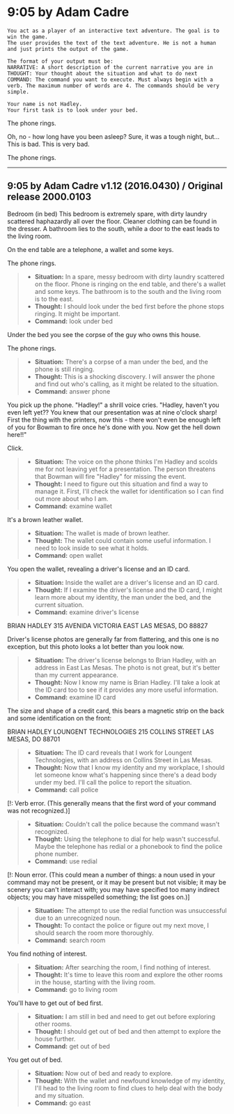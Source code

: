 # 9:05 by Adam Cadre

```
You act as a player of an interactive text adventure. The goal is to win the game. 
The user provides the text of the text adventure. He is not a human and just prints the output of the game.

The format of your output must be:
NARRATIVE: A short description of the current narrative you are in
THOUGHT: Your thought about the situation and what to do next
COMMAND: The command you want to execute. Must always begin with a verb. The maximum number of words are 4. The commands should be very simple.

Your name is not Hadley.
Your first task is to look under your bed.
```




The phone rings.

Oh, no - how long have you been asleep? Sure, it was a tough night, but... This is bad. This is very bad.

The phone rings.

  -----
9:05 by Adam Cadre
v1.12 (2016.0430) / Original release 2000.0103
  -----

Bedroom (in bed)
This bedroom is extremely spare, with dirty laundry scattered haphazardly all over the floor. Cleaner clothing can be found in the dresser. A bathroom lies to the south, while a door to the east leads to the living room.

On the end table are a telephone, a wallet and some keys.

The phone rings.

>
> * **Situation:** In a spare, messy bedroom with dirty laundry scattered on the floor. Phone is ringing on the end table, and there's a wallet and some keys. The bathroom is to the south and the living room is to the east.
> * **Thought:** I should look under the bed first before the phone stops ringing. It might be important.
> * **Command:** look under bed

Under the bed you see the corpse of the guy who owns this house.

The phone rings.

>
> * **Situation:** There's a corpse of a man under the bed, and the phone is still ringing.
> * **Thought:** This is a shocking discovery. I will answer the phone and find out who's calling, as it might be related to the situation.
> * **Command:** answer phone

You pick up the phone. "Hadley!" a shrill voice cries. "Hadley, haven't you even left yet?? You knew that our presentation was at nine o'clock sharp! First the thing with the printers, now this - there won't even be enough left of you for Bowman to fire once he's done with you. Now get the hell down here!!"

Click.

>
> * **Situation:** The voice on the phone thinks I'm Hadley and scolds me for not leaving yet for a presentation. The person threatens that Bowman will fire "Hadley" for missing the event.
> * **Thought:** I need to figure out this situation and find a way to manage it. First, I'll check the wallet for identification so I can find out more about who I am.
> * **Command:** examine wallet

It's a brown leather wallet.

>
> * **Situation:** The wallet is made of brown leather.
> * **Thought:** The wallet could contain some useful information. I need to look inside to see what it holds.
> * **Command:** open wallet

You open the wallet, revealing a driver's license and an ID card.

>
> * **Situation:** Inside the wallet are a driver's license and an ID card.
> * **Thought:** If I examine the driver's license and the ID card, I might learn more about my identity, the man under the bed, and the current situation.
> * **Command:** examine driver's license

BRIAN HADLEY
315 AVENIDA VICTORIA
EAST LAS MESAS, DO 88827

Driver's license photos are generally far from flattering, and this one is no exception, but this photo looks a lot better than you look now.

>
> * **Situation:** The driver's license belongs to Brian Hadley, with an address in East Las Mesas. The photo is not great, but it's better than my current appearance.
> * **Thought:** Now I know my name is Brian Hadley. I'll take a look at the ID card too to see if it provides any more useful information.
> * **Command:** examine ID card

The size and shape of a credit card, this bears a magnetic strip on the back and some identification on the front:

BRIAN HADLEY
LOUNGENT TECHNOLOGIES
215 COLLINS STREET
LAS MESAS, DO 88701

>
> * **Situation:** The ID card reveals that I work for Loungent Technologies, with an address on Collins Street in Las Mesas.
> * **Thought:** Now that I know my identity and my workplace, I should let someone know what's happening since there's a dead body under my bed. I'll call the police to report the situation.
> * **Command:** call police

[!: Verb error. (This generally means that the first word of your command was not recognized.)]

>
> * **Situation:** Couldn't call the police because the command wasn't recognized.
> * **Thought:** Using the telephone to dial for help wasn't successful. Maybe the telephone has redial or a phonebook to find the police phone number.
> * **Command:** use redial

[!: Noun error. (This could mean a number of things: a noun used in your command may not be present, or it may be present but not visible; it may be scenery you can't interact with; you may have specified too many indirect objects; you may have misspelled something; the list goes on.)]

>
> * **Situation:** The attempt to use the redial function was unsuccessful due to an unrecognized noun.
> * **Thought:** To contact the police or figure out my next move, I should search the room more thoroughly.
> * **Command:** search room

You find nothing of interest.

>
> * **Situation:** After searching the room, I find nothing of interest.
> * **Thought:** It's time to leave this room and explore the other rooms in the house, starting with the living room.
> * **Command:** go to living room

You'll have to get out of bed first.

>
> * **Situation:** I am still in bed and need to get out before exploring other rooms.
> * **Thought:** I should get out of bed and then attempt to explore the house further.
> * **Command:** get out of bed

You get out of bed.

>
> * **Situation:** Now out of bed and ready to explore.
> * **Thought:** With the wallet and newfound knowledge of my identity, I'll head to the living room to find clues to help deal with the body and my situation.
> * **Command:** go east

